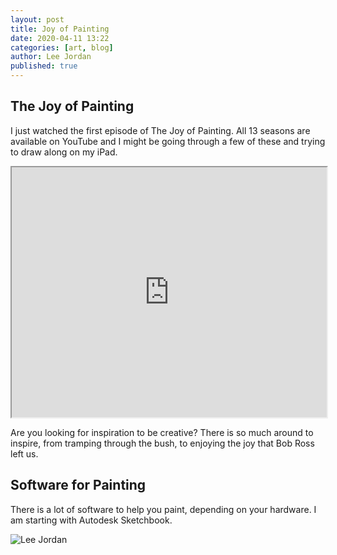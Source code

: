 ```yaml
---
layout: post
title: Joy of Painting
date: 2020-04-11 13:22
categories: [art, blog]
author: Lee Jordan
published: true
---
```


<h2>The Joy of Painting</h2>

I just watched the first episode of The Joy of Painting. All 13 seasons are available on YouTube and I might be going through a few of these and trying to draw along on my iPad.

<iframe width="100%" height="400" src="https://www.youtube.com/embed/oh5p5f5_-7A" frameborder="1" allow="accelerometer; autoplay; encrypted-media; gyroscope; picture-in-picture" allowfullscreen></iframe>

Are you looking for inspiration to be creative? There is so much around to inspire, from tramping through the bush, to enjoying the joy that Bob Ross left us.

<h2>Software for Painting</h2>

There is a lot of software to help you paint, depending on your hardware. I am starting with Autodesk Sketchbook.

<img class="img-border" src="https://aroha.dev/public/assets/images/app-development-autodesk-sketchbook.png" alt="Lee Jordan">
